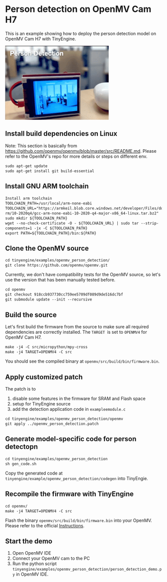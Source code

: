 # Person detection on OpenMV Cam H7

This is an example showing how to deploy the person detection model on OpenMV Cam H7 with TinyEngine.

![demo](../../assets/figures/person_demo.gif)

## Install build dependencies on Linux

Note: This section is basically from https://github.com/openmv/openmv/blob/master/src/README.md. Please refer to the OpenMV's repo for more details or steps on different env.

```
sudo apt-get update
sudo apt-get install git build-essential
```

## Install GNU ARM toolchain

```
Install arm toolchain
TOOLCHAIN_PATH=/usr/local/arm-none-eabi
TOOLCHAIN_URL="https://armkeil.blob.core.windows.net/developer/Files/downloads/gnu-rm/10-2020q4/gcc-arm-none-eabi-10-2020-q4-major-x86_64-linux.tar.bz2"
sudo mkdir ${TOOLCHAIN_PATH}
wget --no-check-certificate -O - ${TOOLCHAIN_URL} | sudo tar --strip-components=1 -jx -C ${TOOLCHAIN_PATH}
export PATH=${TOOLCHAIN_PATH}/bin:${PATH}
```

## Clone the OpenMV source

```
cd tinyengine/examples/openmv_person_detection/
git clone https://github.com/openmv/openmv.git
```

Currently, we don't have compatibility tests for the OpenMV source, so let's use the version that has been manually tested before.

```
cd openmv
git checkout 918ccb937730cc759ee5709df089d9de516dc7bf
git submodule update --init --recursive
```

## Build the source

Let's first build the firmware from the source to make sure all required dependencies are correctly installed. The `TARGET `is set to `OPENMV4` for OpenMV Cam H7.

```
make -j4 -C src/micropython/mpy-cross
make -j4 TARGET=OPENMV4 -C src
```

You should see the compiled binary at `openmv/src/build/bin/firmware.bin`.

## Apply customized patch

The patch is to

1. disable some features in the firmware for SRAM and Flash space
1. setup for TinyEngine source
1. add the detection application code in `exampleemodule.c`

```
cd tinyengine/examples/openmv_person_detection/openmv
git apply ../openmv_person_detection.patch
```

## Generate model-specific code for person detectopn

```
cd tinyengine/examples/openmv_person_detection
sh gen_code.sh
```

Copy the generated code at `tinyengine/example/openmv_person_detection/codegen` into TinyEngie.

## Recompile the firmware with TinyEngine

```
cd openmv/
make -j4 TARGET=OPENMV4 -C src
```

Flash the binary `openmv/src/build/bin/firmware.bin` into your OpenMV. Please refer to the official [Instructions](https://github.com/openmv/openmv/blob/master/src/README.md#flashing-the-firmware%5D).

## Start the demo

1. Open OpenMV IDE
1. Connect your OpenMV cam to the PC
1. Run the python script `tinyengine/examples/openmv_person_detection/person_detection_demo.py` in OpenMV IDE.
